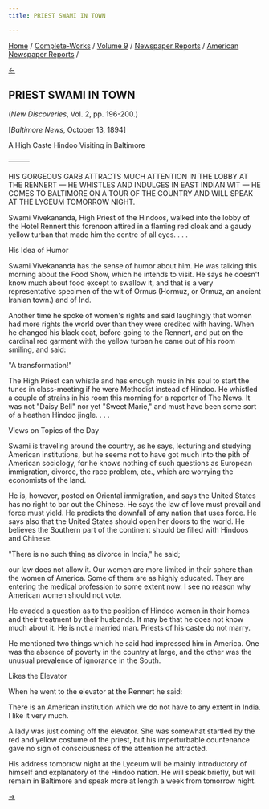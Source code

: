 ```yaml
---
title: PRIEST SWAMI IN TOWN

---
```

<div>

[Home](../../../../index.htm) /
[Complete-Works](../../../complete_works.htm) / [Volume
9](../../volume_9_contents.htm) / [Newspaper
Reports](../newspaper_reports_contents.htm) / [American Newspaper
Reports](american_newspaper_contents.htm) /

[←](33_baltimore_american_oct_13_1894.htm)

## PRIEST SWAMI IN TOWN

(*New Discoveries*, Vol. 2, pp. 196-200.)

\[*Baltimore News*, October 13, 1894\]

A High Caste Hindoo Visiting in Baltimore

———

HIS GORGEOUS GARB ATTRACTS MUCH ATTENTION IN THE LOBBY AT THE RENNERT —
HE WHISTLES AND INDULGES IN EAST INDIAN WIT — HE COMES TO BALTIMORE ON A
TOUR OF THE COUNTRY AND WILL SPEAK AT THE LYCEUM TOMORROW NIGHT.

Swami Vivekananda, High Priest of the Hindoos, walked into the lobby of
the Hotel Rennert this forenoon attired in a flaming red cloak and a
gaudy yellow turban that made him the centre of all eyes. . . .

His Idea of Humor

Swami Vivekananda has the sense of humor about him. He was talking this
morning about the Food Show, which he intends to visit. He says he
doesn't know much about food except to swallow it, and that is a very
representative specimen of the wit of Ormus (Hormuz, or Ormuz, an
ancient Iranian town.) and of Ind.

Another time he spoke of women's rights and said laughingly that women
had more rights the world over than they were credited with having. When
he changed his black coat, before going to the Rennert, and put on the
cardinal red garment with the yellow turban he came out of his room
smiling, and said:

"A transformation!"

The High Priest can whistle and has enough music in his soul to start
the tunes in class-meeting if he were Methodist instead of Hindoo. He
whistled a couple of strains in his room this morning for a reporter of
The News. It was not "Daisy Bell" nor yet "Sweet Marie," and must have
been some sort of a heathen Hindoo jingle. . . .

  

Views on Topics of the Day

Swami is traveling around the country, as he says, lecturing and
studying American institutions, but he seems not to have got much into
the pith of American sociology, for he knows nothing of such questions
as European immigration, divorce, the race problem, etc., which are
worrying the economists of the land.

He is, however, posted on Oriental immigration, and says the United
States has no right to bar out the Chinese. He says the law of love must
prevail and force must yield. He predicts the downfall of any nation
that uses force. He says also that the United States should open her
doors to the world. He believes the Southern part of the continent
should be filled with Hindoos and Chinese.

"There is no such thing as divorce in India," he said;

our law does not allow it. Our women are more limited in their sphere
than the women of America. Some of them are as highly educated. They are
entering the medical profession to some extent now. I see no reason why
American women should not vote.

He evaded a question as to the position of Hindoo women in their homes
and their treatment by their husbands. It may be that he does not know
much about it. He is not a married man. Priests of his caste do not
marry.

He mentioned two things which he said had impressed him in America. One
was the absence of poverty in the country at large, and the other was
the unusual prevalence of ignorance in the South.

Likes the Elevator

When he went to the elevator at the Rennert he said:

There is an American institution which we do not have to any extent in
India. I like it very much.

A lady was just coming off the elevator. She was somewhat startled by
the red and yellow costume of the priest, but his imperturbable
countenance gave no sign of consciousness of the attention he attracted.

His address tomorrow night at the Lyceum will be mainly introductory of
himself and explanatory of the Hindoo nation. He will speak briefly, but
will remain in Baltimore and speak more at length a week from tomorrow
night.

[→](35_baltimore_sunday_herald_oct_14_1894.htm)

</div>
